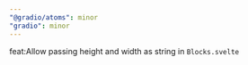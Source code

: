 ```yaml
---
"@gradio/atoms": minor
"gradio": minor
---
```


feat:Allow passing height and width as string in `Blocks.svelte`
